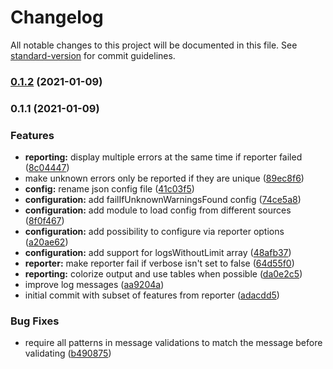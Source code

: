 # Changelog

All notable changes to this project will be documented in this file. See [standard-version](https://github.com/conventional-changelog/standard-version) for commit guidelines.

### [0.1.2](https://github.com/victorandcode/jest-reporter-log-validator/compare/v0.1.1...v0.1.2) (2021-01-09)

### 0.1.1 (2021-01-09)


### Features

* **reporting:** display multiple errors at the same time if reporter failed ([8c04447](https://github.com/victorandcode/jest-reporter-log-validator/commit/8c04447bfe50cad8b9bfda4dddbe294943d3bb13))
* make unknown errors only be reported if they are unique ([89ec8f6](https://github.com/victorandcode/jest-reporter-log-validator/commit/89ec8f6480ce20908aad60630e04bc83b754c0b1))
* **config:** rename json config file ([41c03f5](https://github.com/victorandcode/jest-reporter-log-validator/commit/41c03f5bb54afc65fa0ba839c9a3994df4f3f7ce))
* **configuration:** add failIfUnknownWarningsFound config ([74ce5a8](https://github.com/victorandcode/jest-reporter-log-validator/commit/74ce5a82a75c6fd08c03166757cd6413e3946177))
* **configuration:** add module to load config from different sources ([8f0f467](https://github.com/victorandcode/jest-reporter-log-validator/commit/8f0f467890c0e506daa7cd4ed251e337a24fbd93))
* **configuration:** add possibility to configure via reporter options ([a20ae62](https://github.com/victorandcode/jest-reporter-log-validator/commit/a20ae62928a43ffaea2918b151472ea861503689))
* **configuration:** add support for logsWithoutLimit array ([48afb37](https://github.com/victorandcode/jest-reporter-log-validator/commit/48afb374fc328e1136196eda5431d4a8722fc0a4))
* **reporter:** make reporter fail if verbose isn't set to false ([64d55f0](https://github.com/victorandcode/jest-reporter-log-validator/commit/64d55f027e76501c1a8d12c0f243548f9743a4e4))
* **reporting:** colorize output and use tables when possible ([da0e2c5](https://github.com/victorandcode/jest-reporter-log-validator/commit/da0e2c5f6ec3641e558d76be212deb7d5292d804))
* improve log messages ([aa9204a](https://github.com/victorandcode/jest-reporter-log-validator/commit/aa9204ab9b4194eedc9bab44a93ae2a9663b0cc1))
* initial commit with subset of features from reporter ([adacdd5](https://github.com/victorandcode/jest-reporter-log-validator/commit/adacdd531342b75aed54f6da99aa3354b15cfe9e))


### Bug Fixes

* require all patterns in message validations to match the message before validating ([b490875](https://github.com/victorandcode/jest-reporter-log-validator/commit/b490875743cb6e2b8978ed033dbf4cb7054cf68b))
